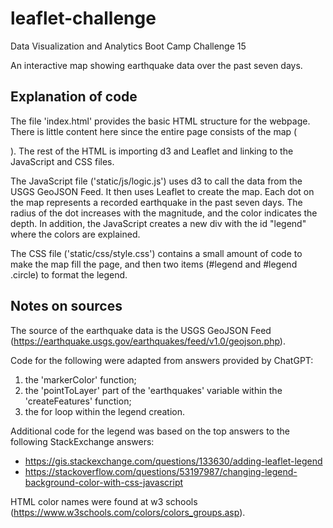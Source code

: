 # leaflet-challenge
Data Visualization and Analytics Boot Camp Challenge 15

An interactive map showing earthquake data over the past seven days.

## Explanation of code

The file 'index.html' provides the basic HTML structure for the webpage. There is little content here since the entire page consists of the map (<div id="map"></div>). The rest of the HTML is importing d3 and Leaflet and linking to the JavaScript and CSS files.

The JavaScript file ('static/js/logic.js') uses d3 to call the data from the USGS GeoJSON Feed. It then uses Leaflet to create the map. Each dot on the map represents a recorded earthquake in the past seven days. The radius of the dot increases with the magnitude, and the color indicates the depth. In addition, the JavaScript creates a new div with the id "legend" where the colors are explained.

The CSS file ('static/css/style.css') contains a small amount of code to make the map fill the page, and then two items (#legend and #legend .circle) to format the legend. 

## Notes on sources

The source of the earthquake data is the USGS GeoJSON Feed (https://earthquake.usgs.gov/earthquakes/feed/v1.0/geojson.php).

Code for the following were adapted from answers provided by ChatGPT:
1. the 'markerColor' function;
2. the 'pointToLayer' part of the 'earthquakes' variable within the 'createFeatures' function;
3. the for loop within the legend creation.

Additional code for the legend was based on the top answers to the following StackExchange answers:
- https://gis.stackexchange.com/questions/133630/adding-leaflet-legend
- https://stackoverflow.com/questions/53197987/changing-legend-background-color-with-css-javascript

HTML color names were found at w3 schools (https://www.w3schools.com/colors/colors_groups.asp).